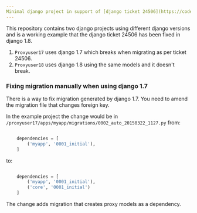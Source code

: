 ```yaml
---
Minimal django project in support of [django ticket 24506](https://code.djangoproject.com/ticket/24506).
---
```


This repository contains two django projects using different django versions and is a working example that the django ticket 24506 has been fixed in django 1.8.

1. `Proxyuser17` uses django 1.7 which breaks when migrating as per ticket 24506.
2. `Proxyuser18` uses django 1.8 using the same models and it doesn't break.

### Fixing  migration manually when using django 1.7

There is a way to fix migration generated by django 1.7. You need to amend the migration file that changes foreign key.

In the example project the change would be in `/proxyuser17/apps/myapp/migrations/0002_auto_20150322_1127.py` from:

```python

    dependencies = [
        ('myapp', '0001_initial'),
    ]

```

to:

```python

    dependencies = [
        ('myapp', '0001_initial'),
        ('core', '0001_initial')
    ]

```

The change adds migration that creates proxy models as a dependency.

